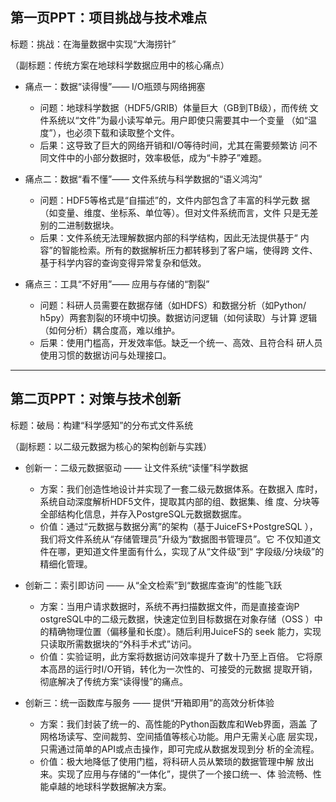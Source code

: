 ## 第一页PPT：项目挑战与技术难点

  标题：挑战：在海量数据中实现“大海捞针”

  （副标题：传统方案在地球科学数据应用中的核心痛点）

* 痛点一：数据“读得慢”—— I/O瓶颈与网络拥塞

  * 问题：地球科学数据（HDF5/GRIB）体量巨大（GB到TB级），而传统
    文件系统以“文件”为最小读写单元。用户即使只需要其中一个变量
    （如“温度”），也必须下载和读取整个文件。
  * 后果：这导致了巨大的网络开销和I/O等待时间，尤其在需要频繁访
    问不同文件中的小部分数据时，效率极低，成为“卡脖子”难题。
* 痛点二：数据“看不懂”—— 文件系统与科学数据的“语义鸿沟”

  * 问题：HDF5等格式是“自描述”的，文件内部包含了丰富的科学元数
    据（如变量、维度、坐标系、单位等）。但对文件系统而言，文件
    只是无差别的二进制数据块。
  * 后果：文件系统无法理解数据内部的科学结构，因此无法提供基于“
    内容”的智能检索。所有的数据解析压力都转移到了客户端，使得跨
    文件、基于科学内容的查询变得异常复杂和低效。
* 痛点三：工具“不好用”—— 应用与存储的“割裂”

  * 问题：科研人员需要在数据存储（如HDFS）和数据分析（如Python/
    h5py）两套割裂的环境中切换。数据访问逻辑（如何读取）与计算
    逻辑（如何分析）耦合度高，难以维护。
  * 后果：使用门槛高，开发效率低。缺乏一个统一、高效、且符合科
    研人员使用习惯的数据访问与处理接口。

---

## 第二页PPT：对策与技术创新

  标题：破局：构建“科学感知”的分布式文件系统

  （副标题：以二级元数据为核心的架构创新与实践）

* 创新一：二级元数据驱动 —— 让文件系统“读懂”科学数据

  * 方案：我们创造性地设计并实现了一套二级元数据体系。在数据入
    库时，系统自动深度解析HDF5文件，提取其内部的组、数据集、维
    度、分块等全部结构化信息，并存入PostgreSQL元数据数据库。
  * 价值：通过“元数据与数据分离”的架构（基于JuiceFS+PostgreSQL
    ），我们将文件系统从“存储管理员”升级为“数据图书管理员”。它
    不仅知道文件在哪，更知道文件里面有什么，实现了从“文件级”到“
    字段级/分块级”的精细化管理。
* 创新二：索引即访问 —— 从“全文检索”到“数据库查询”的性能飞跃

  * 方案：当用户请求数据时，系统不再扫描数据文件，而是直接查询P
    ostgreSQL中的二级元数据，快速定位到目标数据在对象存储（OSS
    ）中的精确物理位置（偏移量和长度）。随后利用JuiceFS的 seek
    能力，实现只读取所需数据块的“外科手术式”访问。
  * 价值：实验证明，此方案将数据访问效率提升了数十乃至上百倍。
    它将原本高昂的运行时I/O开销，转化为一次性的、可接受的元数据
    提取开销，彻底解决了传统方案“读得慢”的痛点。
* 创新三：统一函数库与服务 —— 提供“开箱即用”的高效分析体验

  * 方案：我们封装了统一的、高性能的Python函数库和Web界面，涵盖
    了网格场读写、空间裁剪、空间插值等核心功能。用户无需关心底
    层实现，只需通过简单的API或点击操作，即可完成从数据发现到分
    析的全流程。
  * 价值：极大地降低了使用门槛，将科研人员从繁琐的数据管理中解
    放出来。实现了应用与存储的“一体化”，提供了一个接口统一、体
    验流畅、性能卓越的地球科学数据解决方案。
